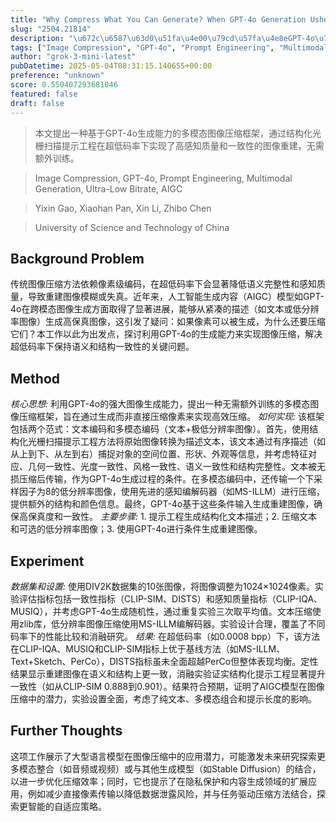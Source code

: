 ```yaml
---
title: "Why Compress What You Can Generate? When GPT-4o Generation Ushers in Image Compression Fields"
slug: "2504.21814"
description: "\u672c\u6587\u63d0\u51fa\u4e00\u79cd\u57fa\u4e8eGPT-4o\u751f\u6210\u80fd\u529b\u7684\u591a\u6a21\u6001\u56fe\u50cf\u538b\u7f29\u6846\u67b6\uff0c\u901a\u8fc7\u7ed3\u6784\u5316\u5149\u6805\u626b\u63cf\u63d0\u793a\u5de5\u7a0b\u5728\u8d85\u4f4e\u7801\u7387\u4e0b\u5b9e\u73b0\u4e86\u9ad8\u611f\u77e5\u8d28\u91cf\u548c\u4e00\u81f4\u6027\u7684\u56fe\u50cf\u91cd\u5efa\uff0c\u65e0\u9700\u989d\u5916\u8bad\u7ec3\u3002"
tags: ["Image Compression", "GPT-4o", "Prompt Engineering", "Multimodal Generation", "Ultra-Low Bitrate", "AIGC"]
author: "grok-3-mini-latest"
pubDatetime: 2025-05-04T08:31:15.140655+00:00
preference: "unknown"
score: 0.550407293681046
featured: false
draft: false
---
```


> 本文提出一种基于GPT-4o生成能力的多模态图像压缩框架，通过结构化光栅扫描提示工程在超低码率下实现了高感知质量和一致性的图像重建，无需额外训练。

> Image Compression, GPT-4o, Prompt Engineering, Multimodal Generation, Ultra-Low Bitrate, AIGC 

> Yixin Gao, Xiaohan Pan, Xin Li, Zhibo Chen

> University of Science and Technology of China 

## Background Problem

传统图像压缩方法依赖像素级编码，在超低码率下会显著降低语义完整性和感知质量，导致重建图像模糊或失真。近年来，人工智能生成内容（AIGC）模型如GPT-4o在跨模态图像生成方面取得了显著进展，能够从紧凑的描述（如文本或低分辨率图像）生成高保真图像，这引发了疑问：如果像素可以被生成，为什么还要压缩它们？本工作以此为出发点，探讨利用GPT-4o的生成能力来实现图像压缩，解决超低码率下保持语义和结构一致性的关键问题。

## Method

*核心思想:* 利用GPT-4o的强大图像生成能力，提出一种无需额外训练的多模态图像压缩框架，旨在通过生成而非直接压缩像素来实现高效压缩。
*如何实现:* 该框架包括两个范式：文本编码和多模态编码（文本+极低分辨率图像）。首先，使用结构化光栅扫描提示工程方法将原始图像转换为描述文本，该文本通过有序描述（如从上到下、从左到右）捕捉对象的空间位置、形状、外观等信息，并考虑特征对应、几何一致性、光度一致性、风格一致性、语义一致性和结构完整性。文本被无损压缩后传输，作为GPT-4o生成过程的条件。在多模态编码中，还传输一个下采样因子为8的低分辨率图像，使用先进的感知编解码器（如MS-ILLM）进行压缩，提供额外的结构和颜色信息。最终，GPT-4o基于这些条件输入生成重建图像，确保高保真度和一致性。
*主要步骤:* 1. 提示工程生成结构化文本描述；2. 压缩文本和可选的低分辨率图像；3. 使用GPT-4o进行条件生成重建图像。

## Experiment

*数据集和设置:* 使用DIV2K数据集的10张图像，将图像调整为1024×1024像素。实验评估指标包括一致性指标（CLIP-SIM、DISTS）和感知质量指标（CLIP-IQA、MUSIQ），并考虑GPT-4o生成随机性，通过重复实验三次取平均值。文本压缩使用zlib库，低分辨率图像压缩使用MS-ILLM编解码器。实验设计合理，覆盖了不同码率下的性能比较和消融研究。
*结果:* 在超低码率（如0.0008 bpp）下，该方法在CLIP-IQA、MUSIQ和CLIP-SIM指标上优于基线方法（如MS-ILLM、Text+Sketch、PerCo），DISTS指标虽未全面超越PerCo但整体表现均衡。定性结果显示重建图像在语义和结构上更一致，消融实验证实结构化提示工程显著提升一致性（如从CLIP-SIM 0.888到0.901）。结果符合预期，证明了AIGC模型在图像压缩中的潜力，实验设置全面，考虑了纯文本、多模态组合和提示长度的影响。

## Further Thoughts 

这项工作展示了大型语言模型在图像压缩中的应用潜力，可能激发未来研究探索更多模态整合（如音频或视频）或与其他生成模型（如Stable Diffusion）的结合，以进一步优化压缩效率；同时，它也提示了在隐私保护和内容生成领域的扩展应用，例如减少直接像素传输以降低数据泄露风险，并与任务驱动压缩方法结合，探索更智能的自适应策略。